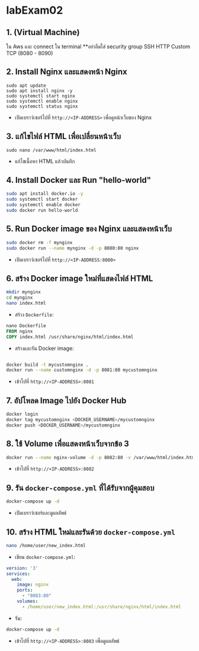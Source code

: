 # labExam02

## 1. (Virtual Machine) 
ใน Aws และ connect ใน terminal **อย่าลืมใส่ security group SSH HTTP Custom TCP (8080 - 8090)

## 2. Install Nginx และแสดงหน้า Nginx
```
sudo apt update
sudo apt install nginx -y
sudo systemctl start nginx
sudo systemctl enable nginx
sudo systemctl status nginx
```
- เปิดเบราว์เซอร์ไปที่ `http://<IP-ADDRESS>` เพื่อดูหน้าเว็บของ Nginx

## 3. แก้ไขไฟล์ HTML เพื่อเปลี่ยนหน้าเว็บ
```
sudo nano /var/www/html/index.html
```
- แก้ไขเนื้อหา HTML แล้วบันทึก

## 4. Install Docker และ Run "hello-world"
```bash
sudo apt install docker.io -y
sudo systemctl start docker
sudo systemctl enable docker
sudo docker run hello-world
```

## 5. Run Docker image ของ Nginx และแสดงหน้าเว็บ
```bash
sudo docker rm -f mynginx
sudo docker run --name mynginx -d -p 8080:80 nginx
```
- เปิดเบราว์เซอร์ไปที่ `http://<IP-ADDRESS:8080>`

## 6. สร้าง Docker image ใหม่ที่แสดงไฟล์ HTML
```bash
mkdir mynginx
cd mynginx
nano index.html
```
- สร้าง `Dockerfile`:
```Dockerfile
nano Dockerfile
FROM nginx
COPY index.html /usr/share/nginx/html/index.html
```
- สร้างและรัน Docker image:
```bash

docker build -t mycustomnginx .
docker run --name customnginx -d -p 8081:80 mycustomnginx
```
- เข้าไปที่ `http://<IP-ADDRESS>:8081`

## 7. อัปโหลด Image ไปยัง Docker Hub
```bash
docker login
docker tag mycustomnginx <DOCKER_USERNAME>/mycustomnginx
docker push <DOCKER_USERNAME>/mycustomnginx
```

## 8. ใช้ Volume เพื่อแสดงหน้าเว็บจากข้อ 3
```bash
docker run --name nginx-volume -d -p 8082:80 -v /var/www/html/index.html:/usr/share/nginx/html/index.html nginx
```
- เข้าไปที่ `http://<IP-ADDRESS>:8082`

## 9. รัน `docker-compose.yml` ที่ได้รับจากผู้คุมสอบ
```bash
docker-compose up -d
```
- เปิดเบราว์เซอร์และดูผลลัพธ์

## 10. สร้าง HTML ใหม่และรันด้วย `docker-compose.yml`
```bash
nano /home/user/new_index.html
```
- เขียน `docker-compose.yml`:
```yaml
version: '3'
services:
  web:
    image: nginx
    ports:
      - "8083:80"
    volumes:
      - /home/user/new_index.html:/usr/share/nginx/html/index.html
```
- รัน:
```bash
docker-compose up -d
```
- เข้าไปที่ `http://<IP-ADDRESS>:8083` เพื่อดูผลลัพธ์
